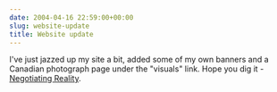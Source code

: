 ```yaml
---
date: 2004-04-16 22:59:00+00:00
slug: website-update
title: Website update
---
```


I've just jazzed up my site a bit, added some of my own banners and a Canadian photograph page under the "visuals" link. Hope you dig it - [Negotiating Reality](http://www.wordbit.freehostia.com/geocities/).
